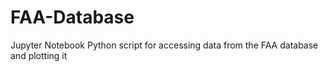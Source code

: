 # FAA-Database
Jupyter Notebook Python script for accessing data from the FAA database and plotting it
